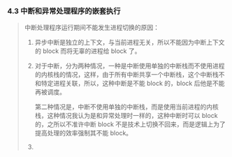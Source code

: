 ### 4.3 中断和异常处理程序的嵌套执行

> 中断处理程序运行期间不能发生进程切换的原因：
>
> 1. 异步中断是独立的上下文，与当前进程无关，所以不能因为中断上下文的 block 而将无辜的进程给 block 了。
>
> 2. 对于中断，分为两种情况，一种是中断使用单独的中断栈而不使用进程的内核栈的情况，这样，由于所有中断共享一个中断栈，这个中断栈不和特定进程关联，所以，这种中断是不能 block 的，block 后他是不能再被调度。  
>
>    第二种情况是，中断不使用单独的中断栈，而是使用当前进程的内核栈，这种情况我认为是和异常处理时一样的，这种中断时可以 block 的，之所以不准许中断 block 不是技术上切换不回来，而是逻辑上为了提高处理的效率强制其不能 block。
>
> 3. 


